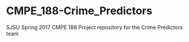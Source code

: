 # CMPE_188-Crime_Predictors
SJSU Spring 2017 CMPE 188 Project repository for the Crime Predictors team
